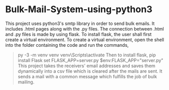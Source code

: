 # Bulk-Mail-System-using-python3
This project uses python3's smtp library in order to send bulk emails. It includes .html pages along with the .py files. The connection between .html and .py files is made by using flask. To install flask, the user shall first create a virtual environment.
To create a virtual environment, open the shell into the folder containing the code and run the commands,
>py -3 -m venv venv
>venv\Scripts\activate
Then to install flask,
>pip install Flask
>set FLASK_APP=server.py
>$env:FLASK_APP="server.py"
This project takes the receivers' email addresses and saves them dynamically into a csv file which is cleared after the mails are sent.
It sends a mail with a common message which fulfills the job of bulk mailing.
